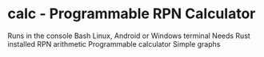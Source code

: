# calc - Programmable RPN Calculator
Runs in the console
Bash Linux, 
Android or Windows terminal 
Needs Rust installed
RPN arithmetic 
Programmable calculator
Simple graphs
